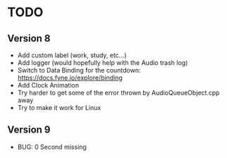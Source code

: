 # TODO

## Version 8

- Add custom label (work, study, etc...)
- Add logger (would hopefully help with the Audio trash log)
- Switch to Data Binding for the countdown: https://docs.fyne.io/explore/binding
- Add Clock Animation
- Try harder to get some of the error thrown by AudioQueueObject.cpp away 
- Try to make it work for Linux

## Version 9

- BUG: 0 Second missing

